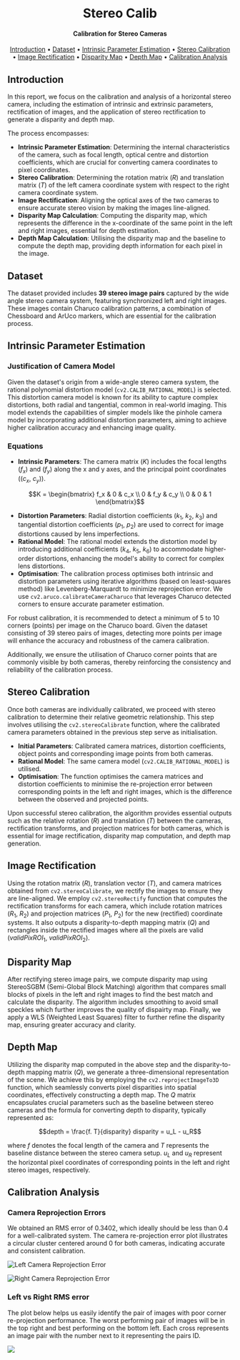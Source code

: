 <h1 align="center">
  <br>
  Stereo Calib
  <br>
</h1>

<h4 align="center">Calibration for Stereo Cameras</h4>

<p align="center">
  <a href="#introduction">Introduction</a> •
  <a href="#dataset">Dataset</a> •
  <a href="#intrinsic-parameter-estimation">Intrinsic Parameter Estimation</a> •
  <a href="#stereo-calibration">Stereo Calibration</a> •
  <a href="#image-rectification">Image Rectification</a> •
  <a href="#disparity-map">Disparity Map</a> •
  <a href="#depth-map">Depth Map</a> •
  <a href="#calibration-analysis">Calibration Analysis</a>

</p>

## Introduction

In this report, we focus on the calibration and analysis of a horizontal stereo camera, including the
estimation of intrinsic and extrinsic parameters, rectification of images, and the application of stereo rectification
to generate a disparity and depth map.

The process encompasses:

* **Intrinsic Parameter Estimation**: Determining the internal characteristics of the camera, such as focal length,
  optical centre and distortion coefficients, which are crucial for converting camera coordinates to pixel coordinates.
* **Stereo Calibration**: Determining the rotation
  matrix ($R$) and translation matrix ($T$) of the left camera coordinate system with respect to the right camera
  coordinate
  system.
* **Image Rectification**: Aligning the optical axes of the two cameras to ensure accurate stereo vision by making the
  images line-aligned.
* **Disparity Map Calculation**: Computing the disparity map, which represents the difference in the x-coordinate of the
  same point in the left and right images, essential for depth estimation.
* **Depth Map Calculation**: Utilising the disparity map and the baseline to compute the depth map, providing depth
  information for each pixel in the image.

## Dataset

The dataset provided includes **39 stereo image pairs** captured by the wide angle stereo camera system, featuring
synchronized left and right images. These images contain Charuco calibration patterns, a combination of Chessboard and
ArUco markers, which are essential for the calibration process.

## Intrinsic Parameter Estimation

### Justification of Camera Model

Given the dataset's origin from a wide-angle stereo camera system, the rational polynomial distortion
model (`cv2.CALIB_RATIONAL_MODEL`) is selected. This distortion camera model is known for its ability to capture complex
distortions, both radial and tangential, common in real-world imaging. This model extends the capabilities of simpler
models like the pinhole camera
model by incorporating additional distortion parameters, aiming to achieve higher calibration accuracy and enhancing
image quality.

### Equations

* **Intrinsic Parameters**: The camera matrix ($K$) includes the focal lengths ($f_x$) and ($f_y$) along the x and y
  axes, and
  the principal point coordinates (($c_x$, $c_y$)).

```math
K = \begin{bmatrix} f_x & 0 & c_x \\ 0 & f_y & c_y \\ 0 & 0 & 1 \end{bmatrix}
```

* **Distortion Parameters**: Radial distortion coefficients ($k_1$, $k_2$, $k_3$) and tangential distortion
  coefficients ($p_1$, $p_2$) are used to correct for image distortions caused by lens imperfections.
* **Rational Model**: The rational model extends the distortion model by introducing additional coefficients ($k_4$,
  $k_5$, $k_6$) to accommodate higher-order distortions, enhancing the model's ability to correct for complex lens
  distortions.
* **Optimisation**: The calibration process optimises both intrinsic and distortion parameters using iterative
  algorithms (based on least-squares method) like Levenberg-Marquardt to minimize reprojection error. We
  use `cv2.aruco.calibrateCameraCharuco` that leverages Charuco detected corners to ensure accurate parameter
  estimation.

For robust calibration, it is recommended to detect a minimum of 5 to 10 corners (points) per image on the Charuco
board. Given the dataset consisting of 39 stereo pairs of images, detecting more points per image will enhance the
accuracy and
robustness of the camera calibration.

Additionally, we ensure the utilisation of Charuco corner points that are commonly
visible by both cameras, thereby reinforcing the consistency and reliability of the calibration process.

## Stereo Calibration

Once both cameras are individually calibrated, we proceed with stereo calibration to determine their relative geometric
relationship. This step involves utilising the `cv2.stereoCalibrate` function, where the calibrated camera parameters
obtained in the previous step serve as initialisation.

* **Initial Parameters**: Calibrated camera matrices, distortion coefficients, object points and corresponding image
  points from both cameras.
* **Rational Model**: The same camera model (`cv2.CALIB_RATIONAL_MODEL`) is utilised.
* **Optimisation**: The function optimises the camera matrices and distortion coefficients to minimise the re-projection
  error between corresponding points in the left and right images, which is the difference between the observed and
  projected points.

Upon successful stereo calibration, the algorithm provides essential outputs such as the relative rotation ($R$) and
translation ($T$) between the cameras, rectification transforms, and projection matrices for both cameras, which is
essential
for image rectification, disparity map computation, and depth map generation.

## Image Rectification

Using the rotation matrix ($R$), translation vector ($T$), and camera matrices obtained from `cv2.stereoCalibrate`, we
rectify the images to ensure they are line-aligned. We employ `cv2.stereoRectify` function that computes the
rectification transforms for each camera, which include rotation matrices ($R_1$, $R_2$) and projection matrices
($P_1$, $P_2$) for the new (rectified) coordinate systems. It also outputs a disparity-to-depth mapping matrix ($Q$) and
rectangles inside
the rectified images where all the pixels are valid ($validPixROI_1$, $validPixROI_2$).

## Disparity Map

After rectifying stereo image pairs, we compute disparity map using StereoSGBM (Semi-Global Block Matching) algorithm
that compares small blocks of pixels in the left and right images to find the best match and calculate the disparity.
The algorithm includes smoothing to avoid small speckles which further improves the quality of dispairty map. Finally,
we apply a WLS (Weighted Least Squares) filter to further refine the disparity map, ensuring greater accuracy and
clarity.

## Depth Map

Utilizing the disparity map computed in the above step and the disparity-to-depth mapping matrix ($Q$), we generate a
three-dimensional representation of the scene. We achieve this by employing the `cv2.reprojectImageTo3D` function, which
seamlessly converts pixel disparities into spatial coordinates, effectively constructing a depth map. The
$Q$ matrix encapsulates crucial parameters such as the baseline between stereo cameras and the formula for converting
depth
to disparity, typically represented as:

```math
depth = \frac{f. T}{disparity}
disparity = u_L - u_R
```

where $f$ denotes the focal length of the camera and $T$ represents the baseline distance between the stereo camera
setup. $u_L$ and $u_R$ represent the horizontal pixel coordinates of corresponding points in the left and right stereo
images, respectively.

## Calibration Analysis

### Camera Reprojection Errors

We obtained an RMS error of 0.3402, which ideally should be less than 0.4 for a well-calibrated system. The camera
re-projection error plot illustrates a circular cluster centered around 0 for both cameras, indicating accurate and
consistent calibration.

![Left Camera Reprojection Error](./results/calibration_analysis/left_reproject_error.png)

![Right Camera Reprojection Error](./results/calibration_analysis/right_reprojection_error.png)

### Left vs Right RMS error

The plot below helps us easily identify the pair of images with poor corner re-projection performance. The worst
performing pair of images will be in the top right and best performing on the bottom left. Each cross represents an
image pair with the number next to it representing the pairs ID.

![](./results/calibration_analysis/left_error_vs_right_error.png)